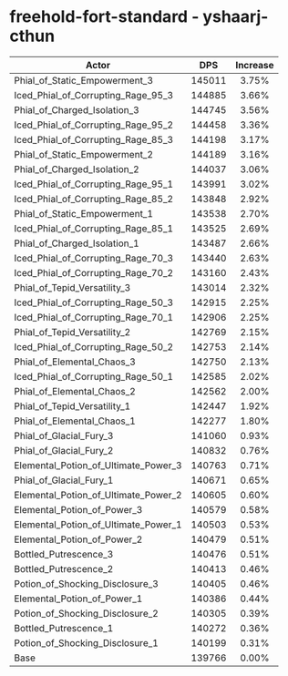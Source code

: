 # freehold-fort-standard - yshaarj-cthun
| Actor | DPS | Increase |
|---|:---:|:---:|
|Phial_of_Static_Empowerment_3|145011|3.75%|
|Iced_Phial_of_Corrupting_Rage_95_3|144885|3.66%|
|Phial_of_Charged_Isolation_3|144745|3.56%|
|Iced_Phial_of_Corrupting_Rage_95_2|144458|3.36%|
|Iced_Phial_of_Corrupting_Rage_85_3|144198|3.17%|
|Phial_of_Static_Empowerment_2|144189|3.16%|
|Phial_of_Charged_Isolation_2|144037|3.06%|
|Iced_Phial_of_Corrupting_Rage_95_1|143991|3.02%|
|Iced_Phial_of_Corrupting_Rage_85_2|143848|2.92%|
|Phial_of_Static_Empowerment_1|143538|2.70%|
|Iced_Phial_of_Corrupting_Rage_85_1|143525|2.69%|
|Phial_of_Charged_Isolation_1|143487|2.66%|
|Iced_Phial_of_Corrupting_Rage_70_3|143440|2.63%|
|Iced_Phial_of_Corrupting_Rage_70_2|143160|2.43%|
|Phial_of_Tepid_Versatility_3|143014|2.32%|
|Iced_Phial_of_Corrupting_Rage_50_3|142915|2.25%|
|Iced_Phial_of_Corrupting_Rage_70_1|142906|2.25%|
|Phial_of_Tepid_Versatility_2|142769|2.15%|
|Iced_Phial_of_Corrupting_Rage_50_2|142753|2.14%|
|Phial_of_Elemental_Chaos_3|142750|2.13%|
|Iced_Phial_of_Corrupting_Rage_50_1|142585|2.02%|
|Phial_of_Elemental_Chaos_2|142562|2.00%|
|Phial_of_Tepid_Versatility_1|142447|1.92%|
|Phial_of_Elemental_Chaos_1|142277|1.80%|
|Phial_of_Glacial_Fury_3|141060|0.93%|
|Phial_of_Glacial_Fury_2|140832|0.76%|
|Elemental_Potion_of_Ultimate_Power_3|140763|0.71%|
|Phial_of_Glacial_Fury_1|140671|0.65%|
|Elemental_Potion_of_Ultimate_Power_2|140605|0.60%|
|Elemental_Potion_of_Power_3|140579|0.58%|
|Elemental_Potion_of_Ultimate_Power_1|140503|0.53%|
|Elemental_Potion_of_Power_2|140479|0.51%|
|Bottled_Putrescence_3|140476|0.51%|
|Bottled_Putrescence_2|140413|0.46%|
|Potion_of_Shocking_Disclosure_3|140405|0.46%|
|Elemental_Potion_of_Power_1|140386|0.44%|
|Potion_of_Shocking_Disclosure_2|140305|0.39%|
|Bottled_Putrescence_1|140272|0.36%|
|Potion_of_Shocking_Disclosure_1|140199|0.31%|
|Base|139766|0.00%|

